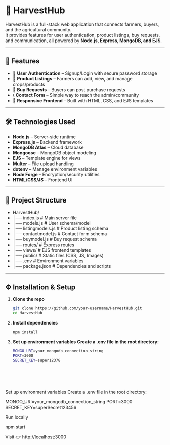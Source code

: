 # 🌾 HarvestHub

HarvestHub is a full-stack web application that connects farmers, buyers, and the agricultural community.  
It provides features for user authentication, product listings, buy requests, and communication, all powered by **Node.js, Express, MongoDB, and EJS**.

---

## 🚀 Features
- 👤 **User Authentication** – Signup/Login with secure password storage  
- 🌾 **Product Listings** – Farmers can add, view, and manage crops/products  
- 🛒 **Buy Requests** – Buyers can post purchase requests  
- 📞 **Contact Form** – Simple way to reach the admin/community  
- 🎨 **Responsive Frontend** – Built with HTML, CSS, and EJS templates  

---

## 🛠️ Technologies Used
- **Node.js** – Server-side runtime  
- **Express.js** – Backend framework  
- **MongoDB Atlas** – Cloud database  
- **Mongoose** – MongoDB object modeling  
- **EJS** – Template engine for views  
- **Multer** – File upload handling  
- **dotenv** – Manage environment variables  
- **Node Forge** – Encryption/security utilities  
- **HTML/CSS/JS** – Frontend UI  

---

## 📂 Project Structure
- HarvestHub/
- │── index.js # Main server file
- │── models.js # User schema/model
- │── listingmodels.js # Product listing schema
- │── contactmodel.js # Contact form schema
- │── buymodel.js # Buy request schema
- │── routes/ # Express routes
- │── views/ # EJS frontend templates
- │── public/ # Static files (CSS, JS, Images)
- │── .env # Environment variables
- │── package.json # Dependencies and scripts


---

## ⚙️ Installation & Setup
1. **Clone the repo**
   ```bash
   git clone https://github.com/your-username/HarvestHub.git
   cd HarvestHub
   
2. **Install dependencies**
    ```bash
    npm install
3. **Set up environment variables**
   **Create a .env file in the root directory:**
   ```bash
   MONGO_URI=your_mongodb_connection_string
   PORT=3000
   SECRET_KEY=super12378
   






Set up environment variables
Create a .env file in the root directory:

MONGO_URI=your_mongodb_connection_string
PORT=3000
SECRET_KEY=superSecret123456


Run locally

npm start


Visit 👉 http://localhost:3000

